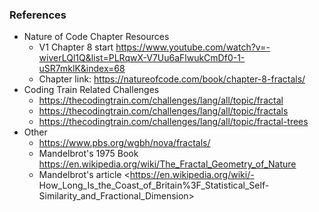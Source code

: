 

 
### References
- Nature of Code Chapter Resources
    - V1 Chapter 8 start <https://www.youtube.com/watch?v=-wiverLQl1Q&list=PLRqwX-V7Uu6aFlwukCmDf0-1-uSR7mklK&index=68>
    - Chapter link: <https://natureofcode.com/book/chapter-8-fractals/>
- Coding Train Related Challenges
    - <https://thecodingtrain.com/challenges/lang/all/topic/fractal>
    - <https://thecodingtrain.com/challenges/lang/all/topic/fractals>
    - <https://thecodingtrain.com/challenges/lang/all/topic/fractal-trees>
- Other
    - <https://www.pbs.org/wgbh/nova/fractals/>
    - Mandelbrot's 1975 Book <https://en.wikipedia.org/wiki/The_Fractal_Geometry_of_Nature>
    - Mandelbrot's article <https://en.wikipedia.org/wiki/- How_Long_Is_the_Coast_of_Britain%3F_Statistical_Self-Similarity_and_Fractional_Dimension>
